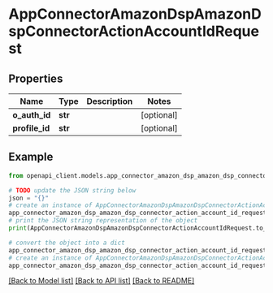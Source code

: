# AppConnectorAmazonDspAmazonDspConnectorActionAccountIdRequest


## Properties

Name | Type | Description | Notes
------------ | ------------- | ------------- | -------------
**o_auth_id** | **str** |  | [optional] 
**profile_id** | **str** |  | [optional] 

## Example

```python
from openapi_client.models.app_connector_amazon_dsp_amazon_dsp_connector_action_account_id_request import AppConnectorAmazonDspAmazonDspConnectorActionAccountIdRequest

# TODO update the JSON string below
json = "{}"
# create an instance of AppConnectorAmazonDspAmazonDspConnectorActionAccountIdRequest from a JSON string
app_connector_amazon_dsp_amazon_dsp_connector_action_account_id_request_instance = AppConnectorAmazonDspAmazonDspConnectorActionAccountIdRequest.from_json(json)
# print the JSON string representation of the object
print(AppConnectorAmazonDspAmazonDspConnectorActionAccountIdRequest.to_json())

# convert the object into a dict
app_connector_amazon_dsp_amazon_dsp_connector_action_account_id_request_dict = app_connector_amazon_dsp_amazon_dsp_connector_action_account_id_request_instance.to_dict()
# create an instance of AppConnectorAmazonDspAmazonDspConnectorActionAccountIdRequest from a dict
app_connector_amazon_dsp_amazon_dsp_connector_action_account_id_request_from_dict = AppConnectorAmazonDspAmazonDspConnectorActionAccountIdRequest.from_dict(app_connector_amazon_dsp_amazon_dsp_connector_action_account_id_request_dict)
```
[[Back to Model list]](../README.md#documentation-for-models) [[Back to API list]](../README.md#documentation-for-api-endpoints) [[Back to README]](../README.md)


